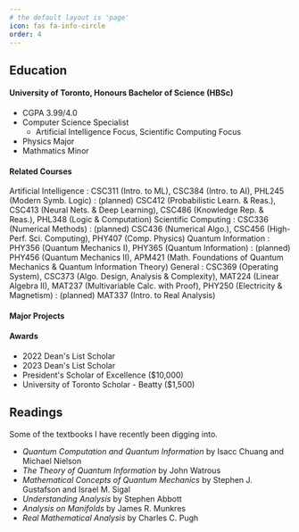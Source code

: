 ```yaml
---
# the default layout is 'page'
icon: fas fa-info-circle
order: 4
---
```


## Education
#### University of Toronto, Honours Bachelor of Science (HBSc)
- CGPA 3.99/4.0
- Computer Science Specialist
  - Artificial Intelligence Focus, Scientific Computing Focus
- Physics Major
- Mathmatics Minor

#### Related Courses
Artificial Intelligence
: CSC311 (Intro. to ML), CSC384 (Intro. to AI), PHL245 (Modern Symb. Logic)
: (planned) CSC412 (Probabilistic Learn. & Reas.), CSC413 (Neural Nets. & Deep Learning), CSC486 (Knowledge Rep. & Reas.), PHL348 (Logic & Computation)
Scientific Computing
: CSC336 (Numerical Methods)
: (planned) CSC436 (Numerical Algo.), CSC456 (High-Perf. Sci. Computing), PHY407 (Comp. Physics)
Quantum Information
: PHY356 (Quantum Mechanics I), PHY365 (Quantum Information)
: (planned) PHY456 (Quantum Mechanics II), APM421 (Math. Foundations of Quantum Mechanics & Quantum Information Theory)
General
: CSC369 (Operating System), CSC373 (Algo. Design, Analysis & Complexity), MAT224 (Linear Algebra II), MAT237 (Multivariable Calc. with Proof), PHY250 (Electricity & Magnetism)
: (planned) MAT337 (Intro. to Real Analysis)

#### Major Projects

#### Awards
- 2022 Dean's List Scholar
- 2023 Dean's List Scholar
- President's Scholar of Excellence ($10,000)
- University of Toronto Scholar - Beatty ($1,500)

## Readings
Some of the textbooks I have recently been digging into.
- *Quantum Computation and Quantum Information* by Isacc Chuang and Michael Nielson
- *The Theory of Quantum Information* by John Watrous
- *Mathematical Concepts of Quantum Mechanics* by Stephen J. Gustafson and Israel M. Sigal
- *Understanding Analysis* by Stephen Abbott
- *Analysis on Manifolds* by James R. Munkres
- *Real Mathematical Analysis* by Charles C. Pugh
